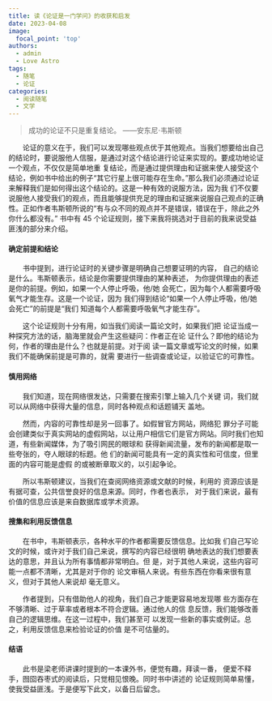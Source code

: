 ```yaml
---
title: 读《论证是一门学问》的收获和启发
date: 2023-04-08
image:
  focal_point: 'top'
authors:
  - admin
  - Love Astro
tags:
  - 随笔
  - 论证
categories:
  - 阅读随笔
  - 文学
---
```


> 成功的论证不只是重复结论。            ——安东尼⋅韦斯顿

<!--more-->

&emsp;&emsp;论证的意义在于，我们可以发现哪些观点优于其他观点。当我们想要给出自己的结论时，要说服他人信服，是通过对这个结论进行论证来实现的。要成功地论证一个观点，不仅仅是简单地重
复结论，而是通过提供理由和证据来使人接受这个结论，例如书中给出的例子“其它行星上很可能存在生命。”那么我们必须通过论证来解释我们是如何得出这个结论的。这是一种有效的说服方法，因为我
们不仅要说服他人接受我们的观点，而且能够提供充足的理由和证据来说服自己观点的正确性。正如作者韦斯顿所说的“有与众不同的观点并不是错误，错误在于，除此之外你什么都没有。”
书中有 45 个论证规则，接下来我将挑选对于目前的我来说受益匪浅的部分来介绍。

#### 确定前提和结论

&emsp;&emsp;书中提到，进行论证时的关键步骤是明确自己想要证明的内容，
自己的结论是什么。韦斯顿表示，结论是你需要提供理由的某种表述，
为你提供理由的表述是你的前提。例如，如果一个人停止呼吸，他/她
会死亡，因为每个人都需要呼吸氧气才能生存。这是一个论证，因为
我们得到结论“如果一个人停止呼吸，他/她会死亡”的前提是“我们
知道每个人都需要呼吸氧气才能生存”。

&emsp;&emsp;这个论证规则十分有用，如当我们阅读一篇论文时，如果我们把
论证当成一种探究方法的话，脑海里就会产生这些疑问：作者正在论
证什么？即他的结论为何，作者的理由是什么？也就是前提。对于阅
读一篇文章或写论文的时候，如果我们不能确保前提是可靠的，就需
要进行一些调查或论证，以验证它的可靠性。

#### 慎用网络
&emsp;&emsp;我们知道，现在网络很发达，只需要在搜索引擎上输入几个关键
词，我们就可以从网络中获得大量的信息，同时各种观点和话题铺天
盖地。

&emsp;&emsp;然而，内容的可靠性却是另一回事了。如假冒官方网站，网络犯
罪分子可能会创建类似于真实网站的虚假网站，以让用户相信它们是官方网站。同时我们也知道，有些新闻媒体，为了吸引网民的眼球和
获得新闻流量，发布的新闻都是取一些夸张的，夺人眼球的标题。他
们的新闻可能具有一定的真实性和可信度，但里面的内容可能是虚假
的或被断章取义的，以引起争论。

&emsp;&emsp;所以韦斯顿建议，当我们在查阅网络资源或文献的时候，利用的
资源应该是有据可查，公共信誉良好的信息来源。同时，作者也表示，
对于我们来说，最有价值的信息应该是来自数据库或学术资源。

#### 搜集和利用反馈信息
&emsp;&emsp;在书中，韦斯顿表示，各种水平的作者都需要反馈信息。比如我
们自己写论文的时候，或许对于我们自己来说，撰写的内容已经很明
确地表达的我们想要表达的意思，并且认为所有事情都非常明白。但
是，对于其他人来说，这些内容可能一点都不清晰，尤其是对于你的
论文审稿人来说。有些东西在你看来很有意义，但对于其他人来说却
毫无意义。

&emsp;&emsp;作者提到，只有借助他人的视角，我们自己才能更容易地发现哪
些方面存在不够清晰、过于草率或者根本不符合逻辑。通过他人的信
息反馈，我们能够改善自己的逻辑思维。在这一过程中，我们甚至可
以发现一些新的事实或例证。总之，利用反馈信息来检验论证的价值
是不可估量的。
#### 结语
&emsp;&emsp;此书是梁老师讲课时提到的一本课外书，便觉有趣，拜读一番，
便爱不释手，囫囵吞枣式的阅读后，只觉相见恨晚。同时书中讲述的
论证规则简单易懂，使我受益匪浅。于是便写下此文，以备日后留念。

<div id="commento"></div>
<script src="https://cdn.commento.io/js/commento.js"></script>


